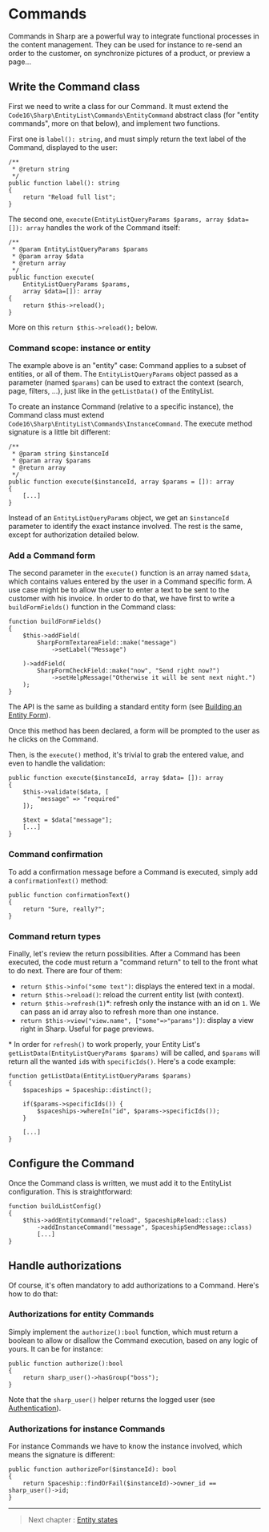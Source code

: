 # Commands

Commands in Sharp are a powerful way to integrate functional processes in the content management. They can be used for instance to re-send an order to the customer, on synchronize pictures of a product, or preview a page...

## Write the Command class

First we need to write a class for our Command. It must extend the `Code16\Sharp\EntityList\Commands\EntityCommand` abstract class (for "entity commands", more on that below), and implement two functions. 

First one is `label(): string`, and must simply return the text label of the Command, displayed to the user:

    /**
     * @return string
     */
    public function label(): string
    {
        return "Reload full list";
    }

The second one, `execute(EntityListQueryParams $params, array $data=[]): array` handles the work of the Command itself:

    /**
     * @param EntityListQueryParams $params
     * @param array $data
     * @return array
     */
    public function execute(
        EntityListQueryParams $params, 
        array $data=[]): array
    {
        return $this->reload();
    }

More on this `return $this->reload();` below.


### Command scope: instance or entity

The example above is an "entity" case: Command applies to a subset of entities, or all of them. The `EntityListQueryParams` object passed as a parameter (named `$params`) can be used to extract the context (search, page, filters, ...), just like in the `getListData()` of the EntityList.

To create an instance Command (relative to a specific instance), the Command class must extend `Code16\Sharp\EntityList\Commands\InstanceCommand`. The execute method signature is a little bit different:

    /**
     * @param string $instanceId
     * @param array $params
     * @return array
     */
    public function execute($instanceId, array $params = []): array
    {
        [...]
    }

Instead of an `EntityListQueryParams` object, we get an `$instanceId` parameter to identify the exact instance involved. The rest is the same, except for authorization detailed below.


### Add a Command form

The second parameter in the `execute()` function is an array named `$data`, which contains values entered by the user in a Command specific form. A use case might be to allow the user to enter a text to be sent to the customer with his invoice. In order to do that, we have first to write a `buildFormFields()` function in the Command class:

    function buildFormFields()
    {
        $this->addField(
            SharpFormTextareaField::make("message")
                ->setLabel("Message")

        )->addField(
            SharpFormCheckField::make("now", "Send right now?")
                ->setHelpMessage("Otherwise it will be sent next night.")
        );
    }

The API is the same as building a standard entity form (see [Building an Entity Form](building-entity-form.md)).

Once this method has been declared, a form will be prompted to the user as he clicks on the Command.

Then, is the `execute()` method, it's trivial to grab the entered value, and even to handle the validation:

    public function execute($instanceId, array $data= []): array
    {
        $this->validate($data, [
            "message" => "required"
        ]);
        
        $text = $data["message"];
        [...]
    }


### Command confirmation

To add a confirmation message before a Command is executed, simply add a `confirmationText()` method:

    public function confirmationText()
    {
        return "Sure, really?";
    }


### Command return types

Finally, let's review the return possibilities. After a Command has been executed, the code must return a "command return" to tell to the front what to do next. There are four of them:

- `return $this->info("some text")`: displays the entered text in a modal.
- `return $this->reload()`: reload the current entity list (with context).
- `return $this->refresh(1)`*: refresh only the instance with an id on `1`. We can pass an id array also to refresh more than one instance.
- `return $this->view("view.name", ["some"=>"params"])`: display a  view right in Sharp. Useful for page previews.

\* In order for `refresh()` to work properly, your Entity List's  `getListData(EntityListQueryParams $params)` will be called, and `$params` will return all the wanted `id`s with `specificIds()`. Here's a code example:

    function getListData(EntityListQueryParams $params)
    {
        $spaceships = Spaceship::distinct();

        if($params->specificIds()) {
            $spaceships->whereIn("id", $params->specificIds());
        }
        
        [...]
    }


## Configure the Command

Once the Command class is written, we must add it to the EntityList configuration. This is straightforward:

    function buildListConfig()
    {
        $this->addEntityCommand("reload", SpaceshipReload::class)
            ->addInstanceCommand("message", SpaceshipSendMessage::class)
            [...]
    }



## Handle authorizations

Of course, it's often mandatory to add authorizations to a Command. Here's how to do that:


### Authorizations for entity Commands

Simply implement the `authorize():bool` function, which must return a boolean to allow or disallow the Command execution, based on any logic of yours. It can be for instance:

    public function authorize():bool
    {
        return sharp_user()->hasGroup("boss");
    }

Note that the `sharp_user()` helper returns the logged user (see [Authentication](authentication.md)).


### Authorizations for instance Commands

For instance Commands we have to know the instance involved, which means the signature is different:

    public function authorizeFor($instanceId): bool
    {
        return Spaceship::findOrFail($instanceId)->owner_id == sharp_user()->id;
    }

---

> Next chapter : [Entity states](entity-states.md)